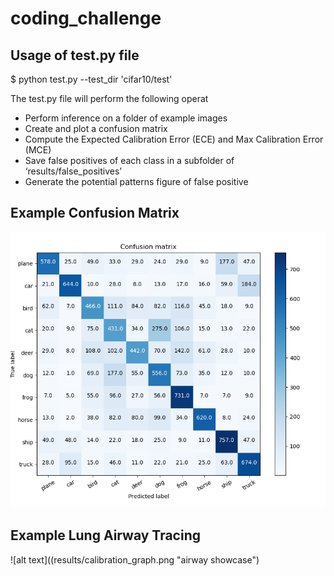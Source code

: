 # coding_challenge

## Usage of test.py file
$ python test.py --test_dir 'cifar10/test'

The test.py file will perform the following operat
* Perform inference on a folder of example images
* Create and plot a confusion matrix
* Compute the Expected Calibration Error (ECE) and Max Calibration Error (MCE)
* Save false positives of each class in a subfolder of ‘results/false_positives’
* Generate the potential patterns figure of false positive

## Example Confusion Matrix

![alt text](results/confusion_matrix.png "neuron showcase")

## Example Lung Airway Tracing

![alt text]((results/calibration_graph.png "airway showcase")
